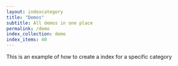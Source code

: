 ```yaml
---
layout: indexcategory
title: "Demos"
subtitle: All demos in one place
permalink: /demo
index_collection: demo
index_items: 40
---
```


This is an example of how to create a index for a specific category
